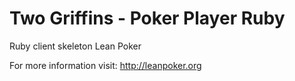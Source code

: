 # Two Griffins - Poker Player Ruby

Ruby client skeleton Lean Poker

For more information visit: http://leanpoker.org
